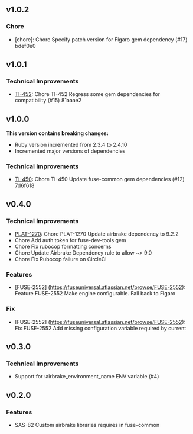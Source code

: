 ## v1.0.2

### Chore

* [chore]: Chore Specify patch version for Figaro gem dependency (#17) bdef0e0


## v1.0.1

### Technical Improvements

* [TI-452](https://fuseuniversal.atlassian.net/browse/TI-452): Chore TI-452 Regress some gem dependencies for compatibility (#15) 81aaae2


## v1.0.0

**This version contains breaking changes:**
* Ruby version incremented from 2.3.4 to 2.4.10
* Incremented major versions of dependencies

### Technical Improvements

* [TI-450](https://fuseuniversal.atlassian.net/browse/TI-450): Chore TI-450 Update fuse-common gem dependencies (#12) 7d6f618


## v0.4.0

### Technical Improvements

* [PLAT-1270](https://fuseuniversal.atlassian.net/browse/PLAT-1270): Chore PLAT-1270 Update airbrake dependency to 9.2.2
* Chore Add auth token for fuse-dev-tools gem
* Chore Fix rubocop formatting concerns
* Chore Update Airbrake Dependency rule to allow ~> 9.0
* Chore Fix Rubocop failure on CircleCI

### Features

* [FUSE-2552] (https://fuseuniversal.atlassian.net/browse/FUSE-2552): Feature FUSE-2552 Make engine configurable. Fall back to Figaro

### Fix

* [FUSE-2552] (https://fuseuniversal.atlassian.net/browse/FUSE-2552): Fix FUSE-2552 Add missing configuration variable required by current


## v0.3.0

### Technical Improvements

* Support for :airbrake_environment_name ENV variable (#4)


## v0.2.0

### Features

* SAS-82 Custom airbrake libraries requires in fuse-common
